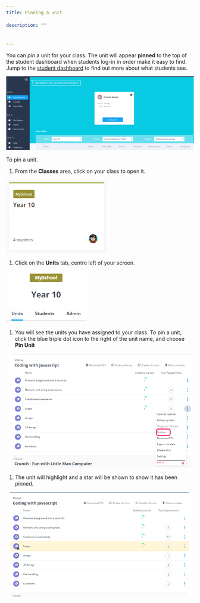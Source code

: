```yaml
---
title: Pinning a unit

description: ""


---
```


You can *pin* a unit for your class. The unit will appear **pinned** to the top of the student dashboard when students log-in in order make it easy to find. Jump to the [student dashboard](/dashboard/student/myclassroom) to find out more about what students see.

<img alt="Pinned unit" src="/img/manage_classes/pinning_a_unit/pinnedunit.png" class="simple"/>

To pin a unit.

1. From the **Classes** area, click on your class to open it.
<img alt="Class" src="/img/manage_classes/year_10_class.png" class="simple"/>

1. Click on the **Units** tab, centre left of your screen.
<img alt="Units" src="/img/manage_classes/units_tab.png" class="simple"/>

1. You will see the units you have assigned to your class. To pin a unit, click the blue triple dot icon to the right of the unit name, and choose **Pin Unit**
<img alt="Pinning unit" src="/img/manage_classes/pinning_a_unit/pin_unit.png" class="simple"/>

1. The unit will highlight and a star will be shown to show it has been pinned.
<img alt="Pinned unit" src="/img/manage_classes/pinning_a_unit/pinned_pink.png" class="simple"/>

